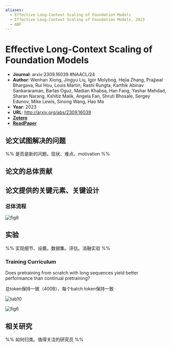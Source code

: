 ```yaml
---
aliases:
  - Effective Long-Context Scaling of Foundation Models
  - Effective Long-Context Scaling of Foundation Models, 2023
  - ABF
---
```

# Effective Long-Context Scaling of Foundation Models

- **Journal**: arxiv:2309.16039 #NAACL/24
- **Author**: Wenhan Xiong, Jingyu Liu, Igor Molybog, Hejia Zhang, Prajjwal Bhargava, Rui Hou, Louis Martin, Rashi Rungta, Karthik Abinav Sankararaman, Barlas Oguz, Madian Khabsa, Han Fang, Yashar Mehdad, Sharan Narang, Kshitiz Malik, Angela Fan, Shruti Bhosale, Sergey Edunov, Mike Lewis, Sinong Wang, Hao Ma
- **Year**: 2023
- **URL**: http://arxiv.org/abs/2309.16039
- [**Zotero**](zotero://select/items/@2023EffectiveLongContextScalingXiong)
- [**ReadPaper**](https://readpaper.com/pdf-annotate/note?pdfId=4822670164549959681&noteId=2281115421933392384) 

## 论文试图解决的问题

%% 是否是新的问题。现状、难点。motivation %%

## 论文的总体贡献

## 论文提供的关键元素、关键设计

### 总体流程

![fig8](https://pdf.cdn.readpaper.com/parsed/fetch_target/3079341e2b8d28d16e121f438d9f884b_18_Figure_8_-1432786904.png)

## 实验

%% 实现细节、设置。数据集。评估。消融实验 %%

### Training Curriculum

Does pretraining from scratch with long sequences yield better performance than continual pretraining?

总token保持一致（400B）、每个batch token保持一致

![tab10](https://pdf.cdn.readpaper.com/parsed/fetch_target/88dab9ac2f6dad3f27f5b77aacbf3d1f_9_Table_10_-1692317328.png)

![fig6](https://pdf.cdn.readpaper.com/parsed/fetch_target/88dab9ac2f6dad3f27f5b77aacbf3d1f_10_Figure_6_-830575847.png)

## 相关研究

%% 如何归类。值得关注的研究员 %%
